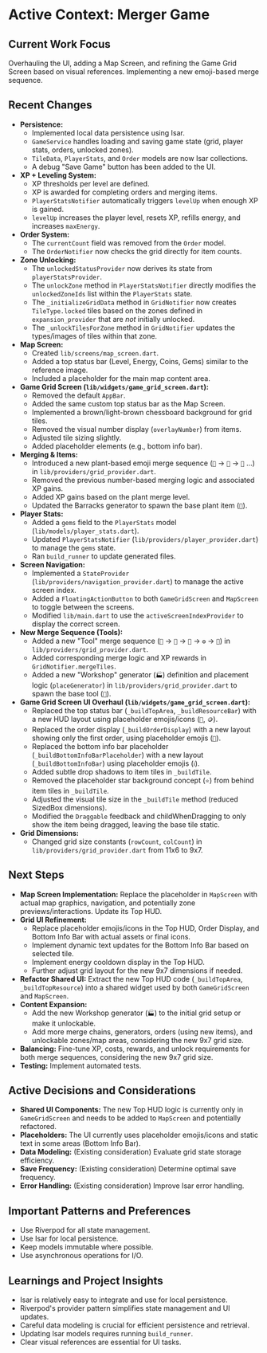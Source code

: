 # Active Context: Merger Game

## Current Work Focus

Overhauling the UI, adding a Map Screen, and refining the Game Grid Screen based on visual references. Implementing a new emoji-based merge sequence.

## Recent Changes

*   **Persistence:**
    *   Implemented local data persistence using Isar.
    *   `GameService` handles loading and saving game state (grid, player stats, orders, unlocked zones).
    *   `TileData`, `PlayerStats`, and `Order` models are now Isar collections.
    *   A debug "Save Game" button has been added to the UI.
*   **XP + Leveling System:**
    *   XP thresholds per level are defined.
    *   XP is awarded for completing orders and merging items.
    *   `PlayerStatsNotifier` automatically triggers `levelUp` when enough XP is gained.
    *   `levelUp` increases the player level, resets XP, refills energy, and increases `maxEnergy`.
*   **Order System:**
    *   The `currentCount` field was removed from the `Order` model.
    *   The `OrderNotifier` now checks the grid directly for item counts.
*   **Zone Unlocking:**
    *   The `unlockedStatusProvider` now derives its state from `playerStatsProvider`.
    *   The `unlockZone` method in `PlayerStatsNotifier` directly modifies the `unlockedZoneIds` list within the `PlayerStats` state.
    *   The `_initializeGridData` method in `GridNotifier` now creates `TileType.locked` tiles based on the zones defined in `expansion_provider` that are *not* initially unlocked.
    *   The `_unlockTilesForZone` method in `GridNotifier` updates the types/images of tiles within that zone.
*   **Map Screen:**
    *   Created `lib/screens/map_screen.dart`.
    *   Added a top status bar (Level, Energy, Coins, Gems) similar to the reference image.
    *   Included a placeholder for the main map content area.
*   **Game Grid Screen (`lib/widgets/game_grid_screen.dart`):**
    *   Removed the default `AppBar`.
    *   Added the same custom top status bar as the Map Screen.
    *   Implemented a brown/light-brown chessboard background for grid tiles.
    *   Removed the visual number display (`overlayNumber`) from items.
    *   Adjusted tile sizing slightly.
    *   Added placeholder elements (e.g., bottom info bar).
*   **Merging & Items:**
    *   Introduced a new plant-based emoji merge sequence (`🌱` -> `🌿` -> `🌳` ...) in `lib/providers/grid_provider.dart`.
    *   Removed the previous number-based merging logic and associated XP gains.
    *   Added XP gains based on the plant merge level.
    *   Updated the Barracks generator to spawn the base plant item (`🌱`).
*   **Player Stats:**
    *   Added a `gems` field to the `PlayerStats` model (`lib/models/player_stats.dart`).
    *   Updated `PlayerStatsNotifier` (`lib/providers/player_provider.dart`) to manage the `gems` state.
    *   Ran `build_runner` to update generated files.
*   **Screen Navigation:**
    *   Implemented a `StateProvider` (`lib/providers/navigation_provider.dart`) to manage the active screen index.
    *   Added a `FloatingActionButton` to both `GameGridScreen` and `MapScreen` to toggle between the screens.
    *   Modified `lib/main.dart` to use the `activeScreenIndexProvider` to display the correct screen.
*   **New Merge Sequence (Tools):**
    *   Added a new "Tool" merge sequence (`🔧` -> `🔨` -> `🔩` -> `⚙️` -> `🔗`) in `lib/providers/grid_provider.dart`.
    *   Added corresponding merge logic and XP rewards in `GridNotifier.mergeTiles`.
    *   Added a new "Workshop" generator (`🏭`) definition and placement logic (`placeGenerator`) in `lib/providers/grid_provider.dart` to spawn the base tool (`🔧`).
*   **Game Grid Screen UI Overhaul (`lib/widgets/game_grid_screen.dart`):**
    *   Replaced the top status bar (`_buildTopArea`, `_buildResourceBar`) with a new HUD layout using placeholder emojis/icons (`👤`, `🪙`).
    *   Replaced the order display (`_buildOrderDisplay`) with a new layout showing only the first order, using placeholder emojis (`🧑`).
    *   Replaced the bottom info bar placeholder (`_buildBottomInfoBarPlaceholder`) with a new layout (`_buildBottomInfoBar`) using placeholder emojis (`ℹ️`).
    *   Added subtle drop shadows to item tiles in `_buildTile`.
    *   Removed the placeholder star background concept (`⭐`) from behind item tiles in `_buildTile`.
    *   Adjusted the visual tile size in the `_buildTile` method (reduced SizedBox dimensions).
    *   Modified the `Draggable` feedback and childWhenDragging to only show the item being dragged, leaving the base tile static.
*   **Grid Dimensions:**
    *   Changed grid size constants (`rowCount`, `colCount`) in `lib/providers/grid_provider.dart` from 11x6 to 9x7.

## Next Steps

*   **Map Screen Implementation:** Replace the placeholder in `MapScreen` with actual map graphics, navigation, and potentially zone previews/interactions. Update its Top HUD.
*   **Grid UI Refinement:**
    *   Replace placeholder emojis/icons in the Top HUD, Order Display, and Bottom Info Bar with actual assets or final icons.
    *   Implement dynamic text updates for the Bottom Info Bar based on selected tile.
    *   Implement energy cooldown display in the Top HUD.
    *   Further adjust grid layout for the new 9x7 dimensions if needed.
*   **Refactor Shared UI:** Extract the new Top HUD code (`_buildTopArea`, `_buildTopResource`) into a shared widget used by both `GameGridScreen` and `MapScreen`.
*   **Content Expansion:**
    *   Add the new Workshop generator (`🏭`) to the initial grid setup or make it unlockable.
    *   Add more merge chains, generators, orders (using new items), and unlockable zones/map areas, considering the new 9x7 grid size.
*   **Balancing:** Fine-tune XP, costs, rewards, and unlock requirements for both merge sequences, considering the new 9x7 grid size.
*   **Testing:** Implement automated tests.

## Active Decisions and Considerations

*   **Shared UI Components:** The new Top HUD logic is currently only in `GameGridScreen` and needs to be added to `MapScreen` and potentially refactored.
*   **Placeholders:** The UI currently uses placeholder emojis/icons and static text in some areas (Bottom Info Bar).
*   **Data Modeling:** (Existing consideration) Evaluate grid state storage efficiency.
*   **Save Frequency:** (Existing consideration) Determine optimal save frequency.
*   **Error Handling:** (Existing consideration) Improve Isar error handling.

## Important Patterns and Preferences

*   Use Riverpod for all state management.
*   Use Isar for local persistence.
*   Keep models immutable where possible.
*   Use asynchronous operations for I/O.

## Learnings and Project Insights

*   Isar is relatively easy to integrate and use for local persistence.
*   Riverpod's provider pattern simplifies state management and UI updates.
*   Careful data modeling is crucial for efficient persistence and retrieval.
*   Updating Isar models requires running `build_runner`.
*   Clear visual references are essential for UI tasks.
